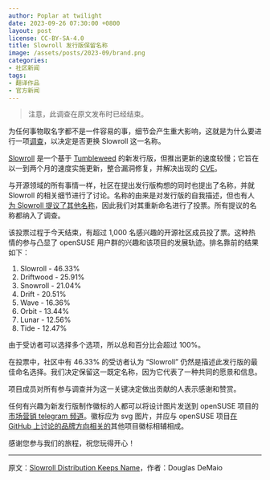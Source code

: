 ```yaml
---
author: Poplar at twilight
date: 2023-09-26 07:30:00 +0800
layout: post
license: CC-BY-SA-4.0
title: Slowroll 发行版保留名称
image: /assets/posts/2023-09/brand.png
categories:
- 社区新闻
tags:
- 翻译作品
- 官方新闻
---
```


> 注意，此调查在原文发布时已经结束。

为任何事物取名字都不是一件容易的事，细节会产生重大影响，这就是为什么要进行一项[调查]，以决定是否更换 Slowroll 这一名称。

[调查]: https://lists.opensuse.org/archives/list/factory@lists.opensuse.org/thread/TTFFTDQPJDZ7LQFN2T2BNKQA5TVYIOKQ/

[Slowroll] 是一个基于 [Tumbleweed] 的新发行版，但推出更新的速度较慢；它旨在以一到两个月的速度实施更新，整合漏洞修复，并解决出现的 [CVE]。

[Slowroll]: https://en.opensuse.org/openSUSE:Slowroll
[Tumbleweed]: https://en.opensuse.org/Portal:Tumbleweed
[CVE]: https://en.wikipedia.org/wiki/Common_Vulnerabilities_and_Exposures

与开源领域的所有事情一样，社区在提出发行版构想的同时也提出了名称，并就 Slowroll 的相关细节进行了讨论。名称的由来是对发行版的自我描述，但也有人[为 Slowroll 提议了其他名称]，因此我们对其重新命名进行了投票。所有提议的名称都纳入了调查。

[为 Slowroll 提议了其他名称]: https://etherpad.opensuse.org/p/slowroll-idea

该投票过程于今天结束，有超过 1,000 名感兴趣的开源社区成员投了票。这种热情的参与凸显了 openSUSE 用户群的兴趣和该项目的发展轨迹。排名靠前的结果如下：

1. Slowroll - 46.33%
2. Driftwood - 25.91%
3. Snowroll - 21.04%
4. Drift - 20.51%
5. Wave - 16.36%
6. Orbit - 13.44%
7. Lunar - 12.56%
8. Tide - 12.47%

由于受访者可以选择多个选项，所以总和百分比会超过 100%。

在投票中，社区中有 46.33% 的受访者认为 “Slowroll” 仍然是描述此发行版的最佳命名选择。我们决定保留这一既定名称，因为它代表了一种共同的愿景和信息。

项目成员对所有参与调查并为这一关键决定做出贡献的人表示感谢和赞赏。

任何有兴趣为新发行版制作徽标的人都可以将设计图片发送到 openSUSE 项目的[市场营销 telegram 频道]。徽标应为 svg 图片，并应与 openSUSE 项目[在 GitHub 上讨论的品牌方向相关的]其他项目徽标相辅相成。

[市场营销 telegram 频道]: https://t.me/openSUSE_Marketing
[在 GitHub 上讨论的品牌方向相关的]: https://github.com/openSUSE/artwork/pull/50#issuecomment-1198948385

感谢您参与我们的旅程，祝您玩得开心！

------

原文：[Slowroll Distribution Keeps Name](https://news.opensuse.org/2023/09/26/slowroll-distro-keeps-name/)，作者：Douglas DeMaio
